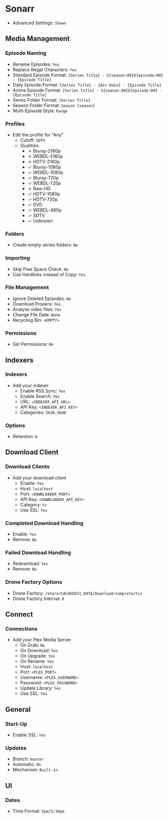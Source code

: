 # Sonarr

* Advanced Settings: `Shown`

## Media Management

### Episode Naming

  * Rename Episodes: `Yes`
  * Replace Illegal Characters: `Yes`
  * Standard Episode Format: `{Series Title} - S{season:00}E{episode:00} - {Episode Title}`
  * Daily Episode Format: `{Series Title} - {Air-Date} - {Episode Title}`
  * Anime Episode Format: `{Series Title} - S{season:00}E{episode:00} - {Episode Title}`
  * Series Folder Format: `{Series Title}`
  * Season Folder Format: `Season {season}`
  * Multi-Episode Style: `Range`

### Profiles

  * Edit the profile for "Any"
    * Cutoff: `SDTV`
    * Qualities:
      * ✗ Bluray-2160p
      * ✗ WEBDL-2160p
      * ✗ HDTV-2160p
      * ✓ Bluray-1080p
      * ✓ WEBDL-1080p
      * ✓ Bluray-720p
      * ✓ WEBDL-720p
      * ✗ Raw-HD
      * ✓ HDTV-1080p
      * ✓ HDTV-720p
      * ✓ DVD
      * ✓ WEBDL-480p
      * ✓ SDTV
      * ✓ Unknown

### Folders

  * Create empty series folders: `No`

### Importing

  * Skip Free Space Check: `No`
  * Use Hardlinks instead of Copy: `Yes`

### File Management

  * Ignore Deleted Episodes: `No`
  * Download Propers: `Yes`
  * Analyse video files: `Yes`
  * Change File Date: `None`
  * Recycling Bin: `<EMPTY>`

### Permissions

  * Set Permissions: `No`

## Indexers

### Indexers

  * Add your indexer
    * Enable RSS Sync: `Yes`
    * Enable Search: `Yes`
    * URL: `<INDEXER_API_URL>`
    * API Key: `<INDEXER_API_KEY>`
    * Categories: `5030,5040`

### Options

  * Retention: `0`

## Download Client

### Download Clients

  * Add your download client
    * Enable: `Yes`
    * Host: `localhost`
    * Port: `<DOWNLOADER_PORT>`
    * API Key: `<DOWNLOADER_API_KEY>`
    * Category: `tv`
    * Use SSL: `Yes`

### Completed Download Handling

  * Enable: `Yes`
  * Remove: `No`

### Failed Download Handling

  * Redownload: `Yes`
  * Remove: `No`

### Drone Factory Options

  * Drone Factory: `/share/CACHEDEV1_DATA/Download/complete/tv/`
  * Drone Factory Interval: `0`

## Connect

### Connections

  * Add your Plex Media Server
    * On Grab: `No`
    * On Download: `Yes`
    * On Upgrade: `Yes`
    * On Rename: `Yes`
    * Host: `localhost`
    * Port: `<PLEX_PORT>`
    * Username: `<PLEX_USERNAME>`
    * Password: `<PLEX_PASSWORD>`
    * Update Library: `Yes`
    * Use SSL: `Yes`

## General

### Start-Up

  * Enable SSL: `Yes`

### Updates

  * Branch: `master`
  * Automatic: `On`
  * Mechanism: `Built-in`

## UI

### Dates

  * Time Format: `5pm/5:30pm`
